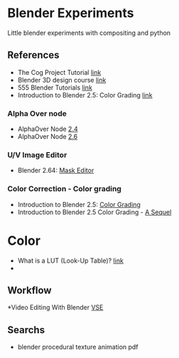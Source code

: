 # Blender Experiments

Little blender experiments with compositing and python

## References

* The Cog Project Tutorial [link](http://www.cogfilms.com/tutorials.html)
* Blender 3D design course [link](http://gryllus.net/Blender/3D.html)
* 555 Blender Tutorials [link](http://filmmakeriq.com/2009/04/555-blender-tutorials/)
* Introduction to Blender 2.5: Color Grading [link](https://www.packtpub.com/books/content/introduction-blender-25-color-grading)

### Alpha Over node
 * AlphaOver Node  [2.4](http://wiki.blender.org/index.php/Doc:2.4/Manual/Composite_Nodes/Types/Color#AlphaOver_Node)
 * AlphaOver Node [2.6](http://www.blender.org/manual/composite_nodes/types/color/alpha_over.html)
 
### U/V Image Editor
* Blender 2.64:  [Mask Editor](http://wiki.blender.org/index.php/Dev:Ref/Release_Notes/2.64/Mask_Editor)


### Color Correction -  Color grading
* Introduction to Blender 2.5: [Color Grading](https://www.packtpub.com/books/content/introduction-blender-25-color-grading)
* Introduction to Blender 2.5 Color Grading - [A Sequel](https://www.packtpub.com/books/content/introduction-blender-25-color-grading-sequel)

# Color

* What is a LUT (Look-Up Table)? [link](http://wolfcrow.com/blog/what-is-a-lut-look-up-table/)
* 

## Workflow
*Video Editing With Blender [VSE](http://monochrome.sutic.nu/2010/06/14/video-editing-with-blender.html)

## Searchs

* blender procedural texture animation pdf
